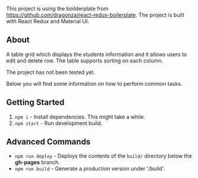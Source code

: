 This project is using the boilderplate from https://github.com/dragonza/react-redux-boilerplate.
The project is built with React Redux and Material UI.

## About

A table grid which displays the students information and it allows users to edit and delete row.
The table supports sorting on each column.

The project has not been tested yet.

Below you will find some information on how to perform common tasks.<br>

## Getting Started

1. `npm i` - Install dependencies. This might take a while.
2. `npm start` - Run development build.

## Advanced Commands

* `npm run deploy` - Deploys the contents of the `build/` directory below the **gh-pages** branch.
* `npm run build` - Generate a production version under '/build'.

